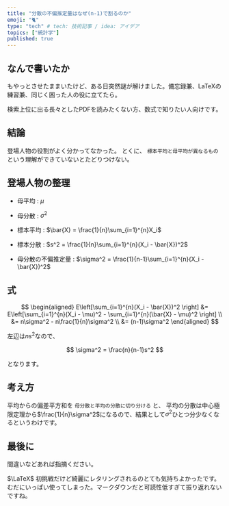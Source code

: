 ```yaml
---
title: "分散の不偏推定量はなぜ(n-1)で割るのか"
emoji: "🐈"
type: "tech" # tech: 技術記事 / idea: アイデア
topics: ["統計学"]
published: true
---
```


## なんで書いたか

もやっとさせたままいたけど、ある日突然謎が解けました。備忘録兼、LaTeXの練習兼、同じく困った人の役に立てたら。

検索上位に出る長々としたPDFを読みたくない方、数式で知りたい人向けです。

## 結論

登場人物の役割がよく分かってなかった。
とくに、 `標本平均と母平均が異なるもの` という理解ができていないとたどりつけない。

## 登場人物の整理

- 母平均 : $\mu$ 
- 母分散 : $\sigma^2$
- 標本平均 : $\bar{X} = \frac{1}{n}\sum_{i=1}^{n}X_i$ 
- 標本分散 : $s^2 = \frac{1}{n}\sum_{i=1}^{n}(X_i - \bar{X})^2$ 

- 母分散の不偏推定量 : $\sigma^2 = \frac{1}{n-1}\sum_{i=1}^{n}(X_i - \bar{X})^2$

## 式

$$ 
\begin{aligned}
E\left[\sum_{i=1}^{n}(X_i - \bar{X})^2 \right] &= E\left[\sum_{i=1}^{n}(X_i - \mu)^2 - \sum_{i=1}^{n}(\bar{X} - \mu)^2 \right] \\
&= n\sigma^2 - n\frac{1}{n}\sigma^2 \\
&= (n-1)\sigma^2
\end{aligned}
$$

左辺は$ns^2$なので、

$$
\sigma^2 = \frac{n}{n-1}s^2
$$

となります。

## 考え方

平均からの偏差平方和を `母分散と平均の分散に切り分ける` と、
平均の分散は中心極限定理から$\frac{1}{n}\sigma^2$になるので、結果として$\sigma^2$ひとつ分少なくなるというわけです。

## 最後に
間違いなどあれば指摘ください。

$\LaTeX$ 初挑戦だけど綺麗にレタリングされるのとても気持ちよかったです。むだにいっぱい使ってしまった。マークダウンだと可読性低すぎて振り返れないですね。